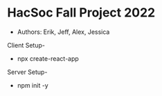 # HacSoc Fall Project 2022
* Authors: Erik, Jeff, Alex, Jessica



Client Setup-
* npx create-react-app


Server Setup-
* npm init -y
